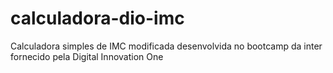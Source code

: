 # calculadora-dio-imc
Calculadora simples de IMC modificada desenvolvida no bootcamp da inter fornecido pela Digital Innovation One
